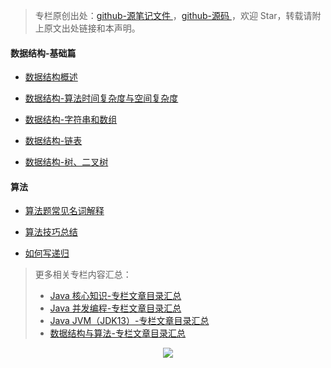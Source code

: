 > 专栏原创出处：[github-源笔记文件 ](https://github.com/GourdErwa/review-notes) ，[github-源码 ](https://github.com/GourdErwa/leetcode)，欢迎 Star，转载请附上原文出处链接和本声明。

#### 数据结构-基础篇
- [数据结构概述](https://gourderwa.blog.csdn.net/article/details/104368037)

- [数据结构-算法时间复杂度与空间复杂度](https://gourderwa.blog.csdn.net/article/details/104368041)

- [数据结构-字符串和数组](https://gourderwa.blog.csdn.net/article/details/104368049)

- [数据结构-链表](https://gourderwa.blog.csdn.net/article/details/104368053)

- [数据结构-树、二叉树](https://gourderwa.blog.csdn.net/article/details/104438507)

#### 算法
- [算法题常见名词解释](https://gourderwa.blog.csdn.net/article/details/104438505)

- [算法技巧总结](https://gourderwa.blog.csdn.net/article/details/104385883)

- [如何写递归](https://gourderwa.blog.csdn.net/article/details/104438504)


> 更多相关专栏内容汇总：
>- [Java 核心知识-专栏文章目录汇总 ](https://gourderwa.blog.csdn.net/article/details/104020339)
>- [Java 并发编程-专栏文章目录汇总 ](https://blog.csdn.net/xiaohulunb/article/details/103594468)
>- [Java JVM（JDK13）-专栏文章目录汇总 ](https://blog.csdn.net/xiaohulunb/article/details/103828570)
>- [数据结构与算法-专栏文章目录汇总 ](https://blog.csdn.net/xiaohulunb/article/details/104368031)

<div align="center">
    <img src="https://blog-review-notes.oss-cn-beijing.aliyuncs.com/gourderwa.footer.jpeg">
</div>